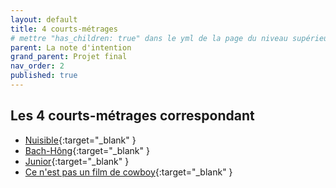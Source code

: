 ```yaml
---
layout: default
title: 4 courts-métrages
# mettre "has_children: true" dans le yml de la page du niveau supérieur
parent: La note d'intention
grand_parent: Projet final
nav_order: 2
published: true
---
```

## Les 4 courts-métrages correspondant

- [Nuisible](https://drive.google.com/file/d/1ELShgA6cjeIhP5aetvt1pTyiJ4RtcIVt/view?usp=drive_link){:target="_blank" }
- [Bach-Hông](https://drive.google.com/file/d/1D9QhUTJ1lV0Bca_sTS3o6TIxSUu7N1mW/view?usp=sharing){:target="_blank" }
- [Junior](https://drive.google.com/file/d/1BbbW1OJOWDXfm9w7sVzTkAY8OoWNkL33/view?usp=drive_link){:target="_blank" }
- [Ce n'est pas un film de cowboy](https://drive.google.com/file/d/1D2SqvpCv7Bw5ngHpFxbKNo9HEuaCPBj-/view?usp=drive_link){:target="_blank" }